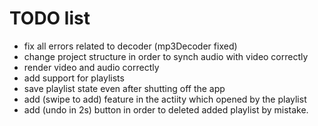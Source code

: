 # TODO list

* fix all errors related to decoder (mp3Decoder fixed)
* change project structure in order to synch audio with video correctly
* render video and audio correctly
* add support for playlists
* save playlist state even after shutting off the app
* add (swipe to add) feature in the actiity which opened by the playlist
* add (undo in 2s) button in order to deleted added playlist by mistake.